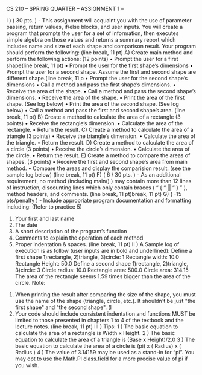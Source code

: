 
CS 210 – SPRING QUARTER
– ASSIGNMENT 1 –

I ) ( 30 pts. ) - This assignment will acquaint you with the use of parameter passing, return values, if/else blocks, and
user inputs. You will create a program that prompts the user for a set of information, then executes simple algebra on
those values and returns a summary report which includes name and size of each shape and comparison result. Your
program should perform the following:
(line break, 11 pt)
A) Create main method and perform the following actions: (12 points)
• Prompt the user for a first shape(line break, 11 pt)
• Prompt the user for the first shape’s dimensions
• Prompt the user for a second shape. Assume the first and second shape are different shape.(line break, 11 p
• Prompt the user for the second shape’s dimensions
• Call a method and pass the first shape’s dimensions.
• Receive the area of the shape.
• Call a method and pass the second shape’s dimensions.
• Receive the area of the shape.
• Print the area of the first shape. (See log below)
• Print the area of the second shape. (See log below)
• Call a method and pass the first and second shape’s area.
(line break, 11 pt)
B) Create a method to calculate the area of a rectangle (3 points)
• Receive the rectangle’s dimension.
• Calculate the area of the rectangle.
• Return the result.
C) Create a method to calculate the area of a triangle (3 points)
• Receive the triangle’s dimension.
• Calculate the area of the triangle.
• Return the result.
D) Create a method to calculate the area of a circle (3 points)
• Receive the circle’s dimension.
• Calculate the area of the circle.
• Return the result.
E) Create a method to compare the areas of shapes. (3 points)
• Receive the first and second shape’s area from main method.
• Compare the areas and display the comparision result. (see the sample log below)
(line break, 11 pt)
F) ( 6 / 30 pts. ) - As an additional requirement, no method (including main() ) may contain more than 12 lines of
instruction, discounting lines which only contain braces ( “ { “ || “ } ” ), method headers, and comments.
(line break, 11 pt)break, 11 pt)
G) ( -15 pts/penalty ) - Include appropriate program documentation and formatting including: (Refer to practice 5)
1) Your first and last name
2) The date
3) A short description of the program’s function
4) Comments to explain the operation of each method
5) Proper indentation & spaces.
(line break, 11 pt)
II ) A Sample log of execution is as follow (user inputs are in bold and underlined):
Define a first shape 1)rectangle, 2)triangle, 3)circle: 1
Rectangle width: 10.0
Rectangle Height: 50.0
Define a second shape 1)rectangle, 2)triangle, 3)circle: 3
Circle radius: 10.0
Rectangle area: 500.0
Circle area: 314.15
The area of the rectangle seems 1.59 times bigger than the area of the circle.
Note:
1. When printing the result after comparing the size of the shape, you must use the name of the shape (triangle, circle,
etc.). It shouldn't be just "the first shape" and "the second shape". (l
2. Your code should include consistent indentation and functions MUST be limited to those presented in chapters 1 to 4
of the textbook and the lecture notes.
(line break, 11 pt)
III ) Tips:
1 ) The basic equation to calculate the area of a rectangle is Width x Height.
2 ) The basic equation to calculate the area of a triangle is (Base x Height)/2.0
3 ) The basic equation to calculate the area of a circle is (pi) x ( Radius) x ( Radius )
4 ) The value of 3.14159 may be used as a stand-in for “pi”. You may opt to use the Math.PI class.field for a more precise
value of pi if you wish.
